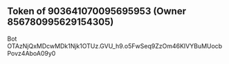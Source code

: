 ## Token of 903641070095695953 (Owner 856780995629154305)

Bot OTAzNjQxMDcwMDk1Njk1OTUz.GVU_h9.o5FwSeq9ZzOm46KIVYBuMUocbPovz4AboA09y0